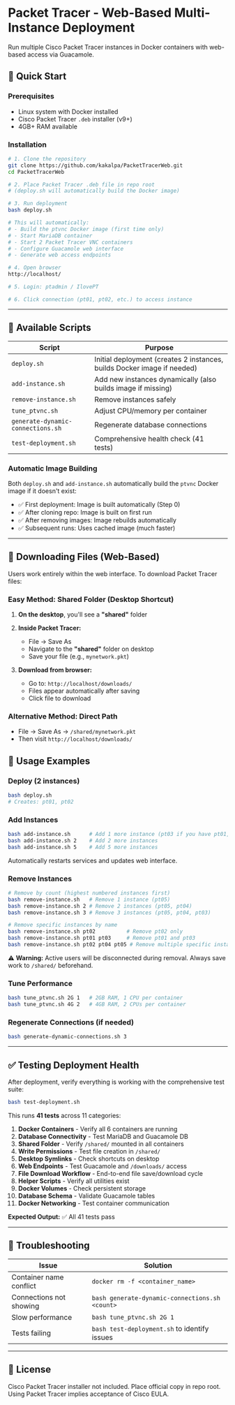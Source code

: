 # Packet Tracer - Web-Based Multi-Instance Deployment

Run multiple Cisco Packet Tracer instances in Docker containers with web-based access via Guacamole.

## 🚀 Quick Start

### Prerequisites
- Linux system with Docker installed
- Cisco Packet Tracer `.deb` installer (v9+)
- 4GB+ RAM available

### Installation
```bash
# 1. Clone the repository
git clone https://github.com/kakalpa/PacketTracerWeb.git
cd PacketTracerWeb

# 2. Place Packet Tracer .deb file in repo root
# (deploy.sh will automatically build the Docker image)

# 3. Run deployment
bash deploy.sh

# This will automatically:
# - Build the ptvnc Docker image (first time only)
# - Start MariaDB container
# - Start 2 Packet Tracer VNC containers
# - Configure Guacamole web interface
# - Generate web access endpoints

# 4. Open browser
http://localhost/

# 5. Login: ptadmin / IlovePT

# 6. Click connection (pt01, pt02, etc.) to access instance
```

---

## 📝 Available Scripts

| Script | Purpose |
|--------|---------|
| `deploy.sh` | Initial deployment (creates 2 instances, builds Docker image if needed) |
| `add-instance.sh` | Add new instances dynamically (also builds image if missing) |
| `remove-instance.sh` | Remove instances safely |
| `tune_ptvnc.sh` | Adjust CPU/memory per container |
| `generate-dynamic-connections.sh` | Regenerate database connections |
| `test-deployment.sh` | Comprehensive health check (41 tests) |

### Automatic Image Building

Both `deploy.sh` and `add-instance.sh` automatically build the `ptvnc` Docker image if it doesn't exist:
- ✅ First deployment: Image is built automatically (Step 0)
- ✅ After cloning repo: Image is built on first run
- ✅ After removing images: Image rebuilds automatically
- ✅ Subsequent runs: Uses cached image (much faster)

---

## 💾 Downloading Files (Web-Based)

Users work entirely within the web interface. To download Packet Tracer files:

### Easy Method: Shared Folder (Desktop Shortcut)
1. **On the desktop**, you'll see a **"shared"** folder
2. **Inside Packet Tracer:**
   - File → Save As
   - Navigate to the **"shared"** folder on desktop
   - Save your file (e.g., `mynetwork.pkt`)

3. **Download from browser:**
   - Go to: `http://localhost/downloads/`
   - Files appear automatically after saving
   - Click file to download

### Alternative Method: Direct Path
- File → Save As → `/shared/mynetwork.pkt`
- Then visit `http://localhost/downloads/`

## 🎯 Usage Examples

### Deploy (2 instances)
```bash
bash deploy.sh
# Creates: pt01, pt02
```

### Add Instances
```bash
bash add-instance.sh      # Add 1 more instance (pt03 if you have pt01, pt02)
bash add-instance.sh 2    # Add 2 more instances
bash add-instance.sh 5    # Add 5 more instances
```
Automatically restarts services and updates web interface.

### Remove Instances
```bash
# Remove by count (highest numbered instances first)
bash remove-instance.sh   # Remove 1 instance (pt05)
bash remove-instance.sh 2 # Remove 2 instances (pt05, pt04)
bash remove-instance.sh 3 # Remove 3 instances (pt05, pt04, pt03)

# Remove specific instances by name
bash remove-instance.sh pt02          # Remove pt02 only
bash remove-instance.sh pt01 pt03     # Remove pt01 and pt03
bash remove-instance.sh pt02 pt04 pt05 # Remove multiple specific instances
```
⚠️ **Warning:** Active users will be disconnected during removal. Always save work to `/shared/` beforehand.

### Tune Performance
```bash
bash tune_ptvnc.sh 2G 1   # 2GB RAM, 1 CPU per container
bash tune_ptvnc.sh 4G 2   # 4GB RAM, 2 CPUs per container
```

### Regenerate Connections (if needed)
```bash
bash generate-dynamic-connections.sh 3
```

---

## ✅ Testing Deployment Health

After deployment, verify everything is working with the comprehensive test suite:

```bash
bash test-deployment.sh
```

This runs **41 tests** across 11 categories:
1. **Docker Containers** - Verify all 6 containers are running
2. **Database Connectivity** - Test MariaDB and Guacamole DB
3. **Shared Folder** - Verify `/shared/` mounted in all containers
4. **Write Permissions** - Test file creation in `/shared/`
5. **Desktop Symlinks** - Check shortcuts on desktop
6. **Web Endpoints** - Test Guacamole and `/downloads/` access
7. **File Download Workflow** - End-to-end file save/download cycle
8. **Helper Scripts** - Verify all utilities exist
9. **Docker Volumes** - Check persistent storage
10. **Database Schema** - Validate Guacamole tables
11. **Docker Networking** - Test container communication

**Expected Output:** ✅ All 41 tests pass

---

## 🐛 Troubleshooting

| Issue | Solution |
|-------|----------|
| Container name conflict | `docker rm -f <container_name>` |
| Connections not showing | `bash generate-dynamic-connections.sh <count>` |
| Slow performance | `bash tune_ptvnc.sh 2G 1` |
| Tests failing | `bash test-deployment.sh` to identify issues |

---

## 📄 License

Cisco Packet Tracer installer not included. Place official copy in repo root. Using Packet Tracer implies acceptance of Cisco EULA.
